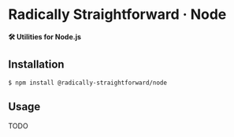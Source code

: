 # Radically Straightforward · Node

**🛠️ Utilities for Node.js**

## Installation

```console
$ npm install @radically-straightforward/node
```

## Usage

TODO
